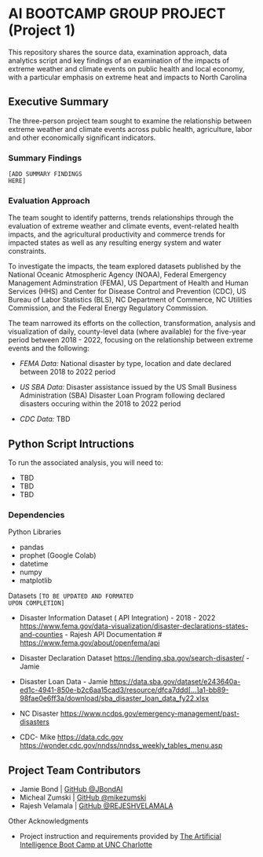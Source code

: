 # AI BOOTCAMP GROUP PROJECT (Project 1)
This repository shares the source data, examination approach, data analytics script and key findings of an examination of the impacts of extreme weather and climate events on public health and local economy, with a particular emphasis on extreme heat and impacts to North Carolina 

## Executive Summary
The three-person project team sought to examine the relationship between extreme weather and climate events across public health, agriculture, labor and other economically significant indicators.

### Summary Findings
<code style="color : name_color">[ADD SUMMARY FINDINGS HERE]</code>

### Evaluation Approach
The team sought to identify patterns, trends relationships through the evaluation of extreme weather and climate events, event-related health impacts, and the agricultural productivity and commerce trends for impacted states as well as any resulting energy system and water constraints. 
 
 To investigate the impacts, the team explored datasets published by the National Oceanic Atmospheric Agency (NOAA), Federal Emergency Management Adminstration (FEMA), US Department of Health and Human Services (HHS) and Center for Disease Control and Prevention (CDC), US Bureau of Labor Statistics (BLS), NC Department of Commerce, NC Utilities Commission, and the Federal Energy Regulatory Commission. 
 
 The team narrowed its efforts on the collection, transformation, analysis and visualization of daily, county-level data (where available) for the five-year period between 2018 - 2022, focusing on the relationship between extreme events and the following:

* _FEMA Data:_ National disaster by type, location and date declared between 2018 to 2022 period

* _US SBA Data:_ Disaster assistance issued by the US Small Business Administration (SBA) Disaster Loan Program following declared disasters occuring within the 2018 to 2022 period

* _CDC Data:_ TBD



## Python Script Intructions
To run the associated analysis, you will need to:
* TBD
* TBD
* TBD

### Dependencies

Python Libraries
* pandas
* prophet (Google Colab)
* datetime
* numpy
* matplotlib

Datasets <code style="color : name_color">[TO BE UPDATED AND FORMATED UPON COMPLETION]</code>

* Disaster Information Dataset ( API Integration) - 2018 - 2022 
https://www.fema.gov/data-visualization/disaster-declarations-states-and-counties  - Rajesh
API Documentation # https://www.fema.gov/about/openfema/api

* Disaster Declaration Dataset 
https://lending.sba.gov/search-disaster/ - Jamie

* Disaster Loan Data - Jamie
https://data.sba.gov/dataset/e243640a-ed1c-4941-850e-b2c6aa15cad3/resource/dfca7ddd[…]a1-bb89-98fae0e6ff3a/download/sba_disaster_loan_data_fy22.xlsx

* NC Disaster
https://www.ncdps.gov/emergency-management/past-disasters

* CDC- Mike
https://data.cdc.gov
https://wonder.cdc.gov/nndss/nndss_weekly_tables_menu.asp



## Project Team Contributors
* Jamie Bond | [GitHub @JBondAI](https://github.com/jbondAI/) 
* Micheal Zumski | [GitHub @mikezumski](https://github.com/mikeszumski/)
* Rajesh Velamala | [GitHub @REJESHVELAMALA](https://github.com/rajeshvelamala/)

Other Acknowledgments
* Project instruction and requirements provided by [The Artificial Intelligence Boot Camp at UNC Charlotte](https://bootcamp.charlotte.edu/artificial-intelligence/)


